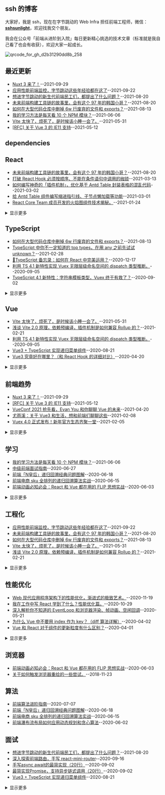 ## ssh 的博客
大家好，我是 ssh，现在在字节跳动的 Web Infra 担任前端工程师，微信：**[sshsunlight](https://p1-juejin.byteimg.com/tos-cn-i-k3u1fbpfcp/017d568dc1d14cd883cc3238350a39ec~tplv-k3u1fbpfcp-watermark.image)**，欢迎找我交个朋友。

我会在公众号「前端从进阶到入院」每日更新精心挑选的技术文章（标准就是我自己看了也会有收获），欢迎大家一起成长。

![qrcode_for_gh_d2b31290dd8b_258](https://user-images.githubusercontent.com/23615778/134800856-9a44fa9a-4f1b-4884-a0b6-b58c5f3331df.jpg)
## 最近更新
- [Nuxt 3 来了！](https://github.com/sl1673495/blogs/issues/93)--2021-09-29
- [应用性能前端监控，字节跳动这些年经验都在这了](https://github.com/sl1673495/blogs/issues/92)--2021-09-22
- [想进字节跳动的新生代前端民工们，都提出了什么问题？](https://github.com/sl1673495/blogs/issues/90)--2021-08-20
- [未来前端构建工具链的故事里，会有这个 97 年的韩国小哥？](https://github.com/sl1673495/blogs/issues/89)--2021-08-20
- [如何在大型代码仓库中删掉 6w 行废弃的文件和 exports？](https://github.com/sl1673495/blogs/issues/88)--2021-08-13
- [我的学习方法是每天看 10 个 NPM 模块？](https://github.com/sl1673495/blogs/issues/84)--2021-06-06
- [Vite 太快了，烦死了，是时候该小睡一会了。](https://github.com/sl1673495/blogs/issues/83)--2021-05-31
- [[RFC] 关于 Vue 3 的 IE11 支持](https://github.com/sl1673495/blogs/issues/81)--2021-05-12
## dependencies
## React
- [未来前端构建工具链的故事里，会有这个 97 年的韩国小哥？](https://github.com/sl1673495/blogs/issues/89)--2021-08-20
- [打破 React Hook 必须按顺序、不能在条件语句中调用的枷锁](https://github.com/sl1673495/blogs/issues/79)--2021-03-13
- [如何编写神奇的「插件机制」，优化基于 Antd Table 封装表格的混乱代码](https://github.com/sl1673495/blogs/issues/78)--2021-03-02
- [给  Antd Table 组件编写缩进指引线、子节点懒加载等功能](https://github.com/sl1673495/blogs/issues/77)--2021-03-01
- [React Core Team 成员开发的火焰图组件技术揭秘。](https://github.com/sl1673495/blogs/issues/72)--2021-01-24
<details><summary>显示更多</summary>

- [🔖TypeScript 备忘录：如何在 React 中完美运用？](https://github.com/sl1673495/blogs/issues/68)--2020-12-17
- [Web 现代应用程序架构下的性能优化，渐进式的极致艺术。](https://github.com/sl1673495/blogs/issues/65)--2020-11-19
- [我在工作中写 React 学到了什么？性能优化篇。](https://github.com/sl1673495/blogs/issues/63)--2020-10-29
- [我在工作中写 React 学到了什么？](https://github.com/sl1673495/blogs/issues/62)--2020-10-20
- [深入探索前端路由，手写 react-mini-router](https://github.com/sl1673495/blogs/issues/61)--2020-09-16
- [Vue3 究竟好在哪里？（和 React Hook 的详细对比）](https://github.com/sl1673495/blogs/issues/46)--2020-04-20
- [Vue 和 React 对于组件的更新粒度有什么区别？](https://github.com/sl1673495/blogs/issues/38)--2020-04-01
- [React Hook + TypeScript 深入浅出实现一个购物车（陷阱、性能优化、自定义hook）](https://github.com/sl1673495/blogs/issues/36)--2020-03-19
- [在React中引入Vue3的reactivity分包来实现最强大的状态管理。](https://github.com/sl1673495/blogs/issues/33)--2020-01-30
- [React-Redux 100行代码简易版探究原理](https://github.com/sl1673495/blogs/issues/29)--2020-01-14
- [Koa的洋葱中间件，Redux的中间件，Axios的拦截器让你迷惑吗？实现一个精简版的就彻底搞懂了。](https://github.com/sl1673495/blogs/issues/27)--2020-01-07
- [React Hook + TypeScript 手把手带你打造use-watch自定义Hook，实现Vue中的watch功能。](https://github.com/sl1673495/blogs/issues/22)--2019-12-12
- [React + TypeScript + Hook 带你手把手打造类型安全的应用。](https://github.com/sl1673495/blogs/issues/21)--2019-11-27
- [使用React Hooks + 自定义Hook封装一步一步打造一个完善的小型应用。](https://github.com/sl1673495/blogs/issues/16)--2019-08-30
- [react-component源码学习（2） rc-steps](https://github.com/sl1673495/blogs/issues/6)--2018-10-10
- [react-component源码学习（1） rc-form](https://github.com/sl1673495/blogs/issues/5)--2018-10-05
</details>

## TypeScript
- [如何在大型代码仓库中删掉 6w 行废弃的文件和 exports？](https://github.com/sl1673495/blogs/issues/88)--2021-08-13
- [TypeScript 中你不一定知道的 top types，在用 any 之前先试试 unknown？](https://github.com/sl1673495/blogs/issues/76)--2021-02-28
- [🔖TypeScript 备忘录：如何在 React 中完美运用？](https://github.com/sl1673495/blogs/issues/68)--2020-12-17
- [利用 TS 4.1 新特性实现 Vuex 无限层级命名空间的 dispatch 类型推断。](https://github.com/sl1673495/blogs/issues/60)--2020-09-05
- [TypeScript 4.1 新特性：字符串模板类型，Vuex 终于有救了？](https://github.com/sl1673495/blogs/issues/57)--2020-09-02
<details><summary>显示更多</summary>

- [TypeScript 中的子类型、逆变、协变是什么？](https://github.com/sl1673495/blogs/issues/54)--2020-07-30
- [Vue3 TypeScript 之 Ref 类型从零实现](https://github.com/sl1673495/blogs/issues/45)--2020-04-13
- [React Hook + TypeScript 深入浅出实现一个购物车（陷阱、性能优化、自定义hook）](https://github.com/sl1673495/blogs/issues/36)--2020-03-19
- [TypeScript 参数简化实战（进阶知识点conditional types）](https://github.com/sl1673495/blogs/issues/34)--2020-02-05
- [TypeScript从零实现基于Proxy的响应式库 基于函数劫持实现Map和Set的响应式](https://github.com/sl1673495/blogs/issues/31)--2020-01-19
- [TypeScript从零实现基于Proxy的响应式库 普通数据类型](https://github.com/sl1673495/blogs/issues/30)--2020-01-17
- [React-Redux 100行代码简易版探究原理](https://github.com/sl1673495/blogs/issues/29)--2020-01-14
- [TypeScript进阶实现智能类型推导的简化版Vuex](https://github.com/sl1673495/blogs/issues/28)--2020-01-14
- [Vue3 + TypeScript  + 新型状态管理模式，手把手带你实现小型应用。](https://github.com/sl1673495/blogs/issues/24)--2019-12-31
- [React Hook + TypeScript 手把手带你打造use-watch自定义Hook，实现Vue中的watch功能。](https://github.com/sl1673495/blogs/issues/22)--2019-12-12
- [React + TypeScript + Hook 带你手把手打造类型安全的应用。](https://github.com/sl1673495/blogs/issues/21)--2019-11-27
</details>

## Vue
- [Vite 太快了，烦死了，是时候该小睡一会了。](https://github.com/sl1673495/blogs/issues/83)--2021-05-31
- [浅谈 Vite 2.0 原理，依赖预编译，插件机制是如何兼容 Rollup 的？](https://github.com/sl1673495/blogs/issues/75)--2021-02-21
- [利用 TS 4.1 新特性实现 Vuex 无限层级命名空间的 dispatch 类型推断。](https://github.com/sl1673495/blogs/issues/60)--2020-09-05
- [Vue3 + TypeScript 实现递归菜单组件](https://github.com/sl1673495/blogs/issues/56)--2020-08-21
- [Vue3 究竟好在哪里？（和 React Hook 的详细对比）](https://github.com/sl1673495/blogs/issues/46)--2020-04-20
<details><summary>显示更多</summary>

- [Vue3 的响应式和以前有什么区别，Proxy 无敌？](https://github.com/sl1673495/blogs/issues/44)--2020-04-13
- [Vue 的计算属性真的会缓存吗？（原理揭秘）](https://github.com/sl1673495/blogs/issues/43)--2020-04-10
- [驳《前端常见的Vue面试题目汇总》](https://github.com/sl1673495/blogs/issues/42)--2020-04-09
- [Vue 进阶必学之高阶组件实战](https://github.com/sl1673495/blogs/issues/41)--2020-04-06
- [Vue 的生命周期之间到底做了什么事清？（源码详解）](https://github.com/sl1673495/blogs/issues/40)--2020-04-04
- [为什么 Vue 中不要用 index 作为 key？（diff 算法详解）](https://github.com/sl1673495/blogs/issues/39)--2020-04-02
- [Vue 和 React 对于组件的更新粒度有什么区别？](https://github.com/sl1673495/blogs/issues/38)--2020-04-01
- [在React中引入Vue3的reactivity分包来实现最强大的状态管理。](https://github.com/sl1673495/blogs/issues/33)--2020-01-30
- [深度解析：Vue3如何巧妙的实现强大的computed](https://github.com/sl1673495/blogs/issues/32)--2020-01-28
- [TypeScript从零实现基于Proxy的响应式库 基于函数劫持实现Map和Set的响应式](https://github.com/sl1673495/blogs/issues/31)--2020-01-19
- [TypeScript从零实现基于Proxy的响应式库 普通数据类型](https://github.com/sl1673495/blogs/issues/30)--2020-01-17
- [TypeScript进阶实现智能类型推导的简化版Vuex](https://github.com/sl1673495/blogs/issues/28)--2020-01-14
- [Koa的洋葱中间件，Redux的中间件，Axios的拦截器让你迷惑吗？实现一个精简版的就彻底搞懂了。](https://github.com/sl1673495/blogs/issues/27)--2020-01-07
- [Vue3中不止composition-api，其他的提案(RFC)也很精彩。](https://github.com/sl1673495/blogs/issues/26)--2020-01-06
- [Vue中的组件从初始化到挂载经历了什么](https://github.com/sl1673495/blogs/issues/25)--2020-01-04
- [Vue3 + TypeScript  + 新型状态管理模式，手把手带你实现小型应用。](https://github.com/sl1673495/blogs/issues/24)--2019-12-31
- [通过实现一个最精简的响应式系统来学习Vue的data、computed、watch。](https://github.com/sl1673495/blogs/issues/20)--2019-11-04
- [Vue项目的热更新怎么辣么好用啊？原来200行代码就搞定（深度解析）](https://github.com/sl1673495/blogs/issues/19)--2019-10-24
- [用jsx封装Vue中的复杂组件（网易云音乐实战项目需求）](https://github.com/sl1673495/blogs/issues/14)--2019-07-31
- [Vue源码学习 nextTick](https://github.com/sl1673495/blogs/issues/11)--2018-11-23
- [cube-ui源码学习 swipe组件](https://github.com/sl1673495/blogs/issues/10)--2018-11-16
- [Vue源码学习 观察属性watch](https://github.com/sl1673495/blogs/issues/9)--2018-11-09
- [Vue源码学习 计算属性computed](https://github.com/sl1673495/blogs/issues/8)--2018-10-17
- [Vue源码学习 响应式数据](https://github.com/sl1673495/blogs/issues/7)--2018-10-16
</details>

## 前端趋势
- [Nuxt 3 来了！](https://github.com/sl1673495/blogs/issues/93)--2021-09-29
- [[RFC] 关于 Vue 3 的 IE11 支持](https://github.com/sl1673495/blogs/issues/81)--2021-05-12
- [VueConf 2021 抢先看，Evan You 和你聊聊 Vue 的未来](https://github.com/sl1673495/blogs/issues/80)--2021-04-20
- [尤雨溪：关于 Vue3 和生活，想和前端们聊聊这些](https://github.com/sl1673495/blogs/issues/74)--2021-02-08
- [Vuex 4.0 正式发布！新年官方生态齐聚一堂](https://github.com/sl1673495/blogs/issues/73)--2021-02-05
<details><summary>显示更多</summary>

- [Vue Router 4.0 正式发布！焕然一新。](https://github.com/sl1673495/blogs/issues/67)--2020-12-08
</details>

## 学习
- [我的学习方法是每天看 10 个 NPM 模块？](https://github.com/sl1673495/blogs/issues/84)--2021-06-06
- [中级前端面试指南](https://github.com/sl1673495/blogs/issues/52)--2020-06-27
- [前端「N皇后」递归回溯经典问题图解](https://github.com/sl1673495/blogs/issues/51)--2020-06-18
- [前端电商 sku 全排列的递归回溯算法实战](https://github.com/sl1673495/blogs/issues/50)--2020-06-15
- [前端动画必知必会：React 和 Vue 都在用的 FLIP 思想实战](https://github.com/sl1673495/blogs/issues/49)--2020-06-03
<details><summary>显示更多</summary>

- [前端瀑布流布局如何应用动态规划和贪心算法](https://github.com/sl1673495/blogs/issues/48)--2020-06-02
- [深入解析你不知道的 EventLoop 和浏览器渲染、帧动画、空闲回调](https://github.com/sl1673495/blogs/issues/47)--2020-05-21
- [Vue3 究竟好在哪里？（和 React Hook 的详细对比）](https://github.com/sl1673495/blogs/issues/46)--2020-04-20
- [Vue3 TypeScript 之 Ref 类型从零实现](https://github.com/sl1673495/blogs/issues/45)--2020-04-13
- [Vue3 的响应式和以前有什么区别，Proxy 无敌？](https://github.com/sl1673495/blogs/issues/44)--2020-04-13
- [Vue 进阶必学之高阶组件实战](https://github.com/sl1673495/blogs/issues/41)--2020-04-06
- [Vue 的生命周期之间到底做了什么事清？（源码详解）](https://github.com/sl1673495/blogs/issues/40)--2020-04-04
- [为什么 Vue 中不要用 index 作为 key？（diff 算法详解）](https://github.com/sl1673495/blogs/issues/39)--2020-04-02
- [Vue 和 React 对于组件的更新粒度有什么区别？](https://github.com/sl1673495/blogs/issues/38)--2020-04-01
- [前端高级进阶指南](https://github.com/sl1673495/blogs/issues/37)--2020-03-26
- [记录一些以后可能会用到的开源库](https://github.com/sl1673495/blogs/issues/23)--2019-12-25
- [中文技术文章阅读](https://github.com/sl1673495/blogs/issues/18)--2019-10-11
- [英文技术文章阅读。](https://github.com/sl1673495/blogs/issues/15)--2019-08-12
</details>

## 工程化
- [应用性能前端监控，字节跳动这些年经验都在这了](https://github.com/sl1673495/blogs/issues/92)--2021-09-22
- [未来前端构建工具链的故事里，会有这个 97 年的韩国小哥？](https://github.com/sl1673495/blogs/issues/89)--2021-08-20
- [如何在大型代码仓库中删掉 6w 行废弃的文件和 exports？](https://github.com/sl1673495/blogs/issues/88)--2021-08-13
- [Vite 太快了，烦死了，是时候该小睡一会了。](https://github.com/sl1673495/blogs/issues/83)--2021-05-31
- [浅谈 Vite 2.0 原理，依赖预编译，插件机制是如何兼容 Rollup 的？](https://github.com/sl1673495/blogs/issues/75)--2021-02-21
<details><summary>显示更多</summary>

- [Facebook 重构：抛弃 Sass / Less ，迎接原子化 CSS 时代](https://github.com/sl1673495/blogs/issues/69)--2021-01-04
- [react-dev-inspector 原理解析，点击页面组件自动打开 VSCode 对应文件？](https://github.com/sl1673495/blogs/issues/66)--2020-11-26
</details>

## 性能优化
- [Web 现代应用程序架构下的性能优化，渐进式的极致艺术。](https://github.com/sl1673495/blogs/issues/65)--2020-11-19
- [我在工作中写 React 学到了什么？性能优化篇。](https://github.com/sl1673495/blogs/issues/63)--2020-10-29
- [深入解析你不知道的 EventLoop 和浏览器渲染、帧动画、空闲回调](https://github.com/sl1673495/blogs/issues/47)--2020-05-21
- [为什么 Vue 中不要用 index 作为 key？（diff 算法详解）](https://github.com/sl1673495/blogs/issues/39)--2020-04-02
- [Vue 和 React 对于组件的更新粒度有什么区别？](https://github.com/sl1673495/blogs/issues/38)--2020-04-01
<details><summary>显示更多</summary>

- [React Hook + TypeScript 深入浅出实现一个购物车（陷阱、性能优化、自定义hook）](https://github.com/sl1673495/blogs/issues/36)--2020-03-19
- [babel7的配置与优化。](https://github.com/sl1673495/blogs/issues/13)--2019-03-15
- [关于如何触发浏览器重绘的一些尝试。](https://github.com/sl1673495/blogs/issues/12)--2018-11-23
</details>

## 浏览器
- [前端动画必知必会：React 和 Vue 都在用的 FLIP 思想实战](https://github.com/sl1673495/blogs/issues/49)--2020-06-03
- [关于如何触发浏览器重绘的一些尝试。](https://github.com/sl1673495/blogs/issues/12)--2018-11-23
## 算法
- [前端算法进阶指南](https://github.com/sl1673495/blogs/issues/53)--2020-07-07
- [前端「N皇后」递归回溯经典问题图解](https://github.com/sl1673495/blogs/issues/51)--2020-06-18
- [前端电商 sku 全排列的递归回溯算法实战](https://github.com/sl1673495/blogs/issues/50)--2020-06-15
- [前端瀑布流布局如何应用动态规划和贪心算法](https://github.com/sl1673495/blogs/issues/48)--2020-06-02
## 面试
- [想进字节跳动的新生代前端民工们，都提出了什么问题？](https://github.com/sl1673495/blogs/issues/90)--2021-08-20
- [深入探索前端路由，手写 react-mini-router](https://github.com/sl1673495/blogs/issues/61)--2020-09-16
- [手写async await的最简实现（20行）](https://github.com/sl1673495/blogs/issues/59)--2020-09-02
- [最简实现Promise，支持异步链式调用（20行）](https://github.com/sl1673495/blogs/issues/58)--2020-09-02
- [Vue3 + TypeScript 实现递归菜单组件](https://github.com/sl1673495/blogs/issues/56)--2020-08-21
<details><summary>显示更多</summary>

- [一道蚂蚁金服异步串行面试题](https://github.com/sl1673495/blogs/issues/55)--2020-08-13
- [Vue3 的响应式和以前有什么区别，Proxy 无敌？](https://github.com/sl1673495/blogs/issues/44)--2020-04-13
- [Vue 的生命周期之间到底做了什么事清？（源码详解）](https://github.com/sl1673495/blogs/issues/40)--2020-04-04
- [为什么 Vue 中不要用 index 作为 key？（diff 算法详解）](https://github.com/sl1673495/blogs/issues/39)--2020-04-02
- [Vue 和 React 对于组件的更新粒度有什么区别？](https://github.com/sl1673495/blogs/issues/38)--2020-04-01
- [React-Redux 100行代码简易版探究原理](https://github.com/sl1673495/blogs/issues/29)--2020-01-14
- [Koa的洋葱中间件，Redux的中间件，Axios的拦截器让你迷惑吗？实现一个精简版的就彻底搞懂了。](https://github.com/sl1673495/blogs/issues/27)--2020-01-07
- [通过实现一个最精简的响应式系统来学习Vue的data、computed、watch。](https://github.com/sl1673495/blogs/issues/20)--2019-11-04
</details>

